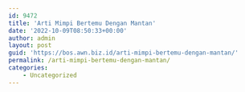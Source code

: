 ```yaml
---
id: 9472
title: 'Arti Mimpi Bertemu Dengan Mantan'
date: '2022-10-09T08:50:33+00:00'
author: admin
layout: post
guid: 'https://bos.awn.biz.id/arti-mimpi-bertemu-dengan-mantan/'
permalink: /arti-mimpi-bertemu-dengan-mantan/
categories:
    - Uncategorized
---
```


